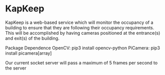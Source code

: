# KapKeep
KapKeep is a web-based service which will monitor the occupancy of a building to ensure that they are following their occupancy requirements. This will be accomplished by having cameras positioned at the entrance(s) and exit(s) of the building. 

Package Dependence
OpenCV: pip3 install opencv-python
PiCamera: pip3 install picamera[array]

Our current socket server will pass a maximum of 5 frames per second to the server
